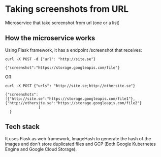 # Taking screenshots from URL

Microservice that take screenshot from url (one or a list)

## How the microservice works

Using Flask framework, it has a endpoint /screenshot that receives:
```
curl -X POST -d {"url": "http://site.se"}

{"screenshot":"https://storage.googleapis.com/file"}

```

OR

```
curl -X POST {"urls": "http://site.se;http://othersite.se"}

{"screenshots":[{"http://site.se":"https://storage.googleapis.com/file1"},                                                                     {"http://othersite.se":"https://storage.googleapis.com/file2"}
               ]
  }

```

## Tech stack

It uses Flask as web framework, ImageHash to generate the hash of the images and don't store duplicated files and GCP (Both Google Kubernetes Engine and Google Cloud Storage). 
